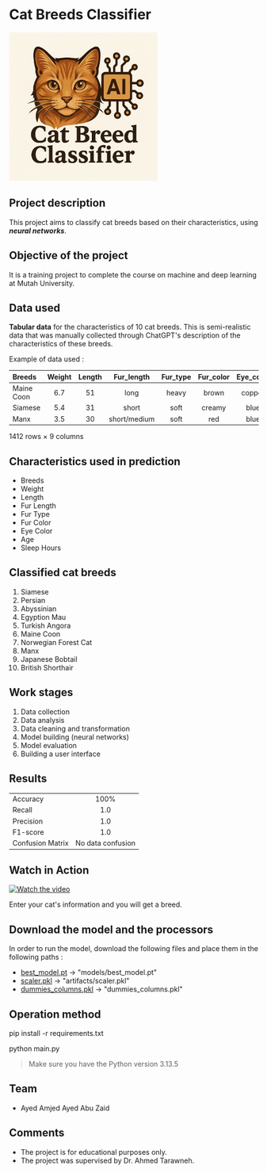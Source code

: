# Cat Breeds Classifier

<img src="app/icon/Cat_Breed_Classifier.jpg" alt="Cat Breed Classifier" width="300"/>

## Project description
This project aims to classify cat breeds based on their characteristics, using __*neural networks*__.

## Objective of the project
It is a training project to complete the course on machine and deep learning at Mutah University.

## Data used
__Tabular data__ for the characteristics of 10 cat breeds. This is semi-realistic data that was manually collected through ChatGPT's description of the characteristics of these breeds.

Example of data used :

|Breeds |Weight |Length |Fur_length	|Fur_type |Fur_color |Eye_color |Age |Sleep_hours
|:--- |:---: |:---: |:---: |:---: |:---: |:---: |:---: |---:
|Maine Coon |6.7 |51 |long |heavy |brown |copper |12 |14
|Siamese |5.4 |31 |short |soft |creamy |blue |12 |15
|Manx |3.5 |30 |short/medium |soft |red |blue |15 |15

1412 rows × 9 columns

## Characteristics used in prediction

- Breeds
- Weight
- Length
- Fur Length
- Fur Type
- Fur Color
- Eye Color
- Age
- Sleep Hours

## Classified cat breeds

1. Siamese
2. Persian
3. Abyssinian
4. Egyption Mau
5. Turkish Angora
6. Maine Coon
7. Norwegian Forest Cat
8. Manx
9. Japanese Bobtail
10. British Shorthair

## Work stages

1. Data collection
2. Data analysis
3. Data cleaning and transformation
4. Model building (neural networks)
5. Model evaluation
6. Building a user interface

## Results

|||
|:--- |:---:|
|Accuracy | 100% |
|Recall | 1.0 |
|Precision | 1.0 |
|F1-score | 1.0 |
|Confusion Matrix | No data confusion |

## Watch in Action

[![Watch the video](https://img.youtube.com/vi/C6WAByIjeM0/0.jpg)](https://youtu.be/C6WAByIjeM0)

Enter your cat's information and you will get a breed.

## Download the model and the processors

In order to run the model, download the following files and place them in the following paths :

- [best_model.pt](https://drive.google.com/file/d/1Pyj1RslSIVjpzDAXMwfR0XypPvvolOaN/view?usp=drive_link) -> "models/best_model.pt"
- [scaler.pkl](https://drive.google.com/file/d/1swz1NJmfQaaInQXAXWtQvlMVaA1Ic-Kz/view?usp=drive_link) -> "artifacts/scaler.pkl"
- [dummies_columns.pkl](https://drive.google.com/file/d/1eW3iQX07ZVU25IjxTBv8PJ_1YsJ3epL-/view?usp=drive_link) -> "dummies_columns.pkl"

## Operation method

pip install -r requirements.txt

python main.py

> Make sure you have the Python version 3.13.5

## Team

- Ayed Amjed Ayed Abu Zaid

## Comments

- The project is for educational purposes only.
- The project was supervised by Dr. Ahmed Tarawneh.
